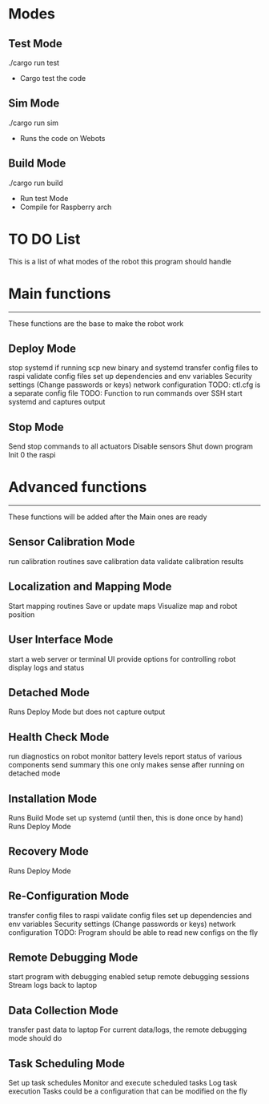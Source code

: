 # Modes

## Test Mode
./cargo run test

- Cargo test the code

## Sim Mode
./cargo run sim

- Runs the code on Webots

## Build Mode
./cargo run build

- Run test Mode
- Compile for Raspberry arch


# TO DO List
This is a list of what modes of the robot this program should handle

# Main functions
----------------------------
These functions are the base to make the robot work

## Deploy Mode
stop systemd if running
scp new binary and systemd
transfer config files to raspi
validate config files
  set up dependencies and env variables
  Security settings (Change passwords or keys)
  network configuration
  TODO: ctl.cfg is a separate config file
  TODO: Function to run commands over SSH
start systemd and captures output

## Stop Mode
Send stop commands to all actuators
Disable sensors
Shut down program
Init 0 the raspi

# Advanced functions
----------------------------
These functions will be added after the Main ones are ready

## Sensor Calibration Mode
run calibration routines
save calibration data
validate calibration results

## Localization and Mapping Mode
Start mapping routines
Save or update maps
Visualize map and robot position

## User Interface Mode
start a web server or terminal UI
provide options for controlling robot
display logs and status

## Detached Mode
Runs Deploy Mode but does not capture output

## Health Check Mode
run diagnostics on robot
  monitor battery levels
report status of various components
send summary
  this one only makes sense after running on detached mode

## Installation Mode
Runs Build Mode
set up systemd (until then, this is done once by hand)
Runs Deploy Mode

## Recovery Mode
Runs Deploy Mode

## Re-Configuration Mode
transfer config files to raspi
validate config files
  set up dependencies and env variables
  Security settings (Change passwords or keys)
  network configuration
TODO: Program should be able to read new configs on the fly

## Remote Debugging Mode
start program with debugging enabled
setup remote debugging sessions
Stream logs back to laptop

## Data Collection Mode
transfer past data to laptop
For current data/logs, the remote debugging mode should do

## Task Scheduling Mode
Set up task schedules
Monitor and execute scheduled tasks
Log task execution
Tasks could be a configuration that can be modified on the fly


